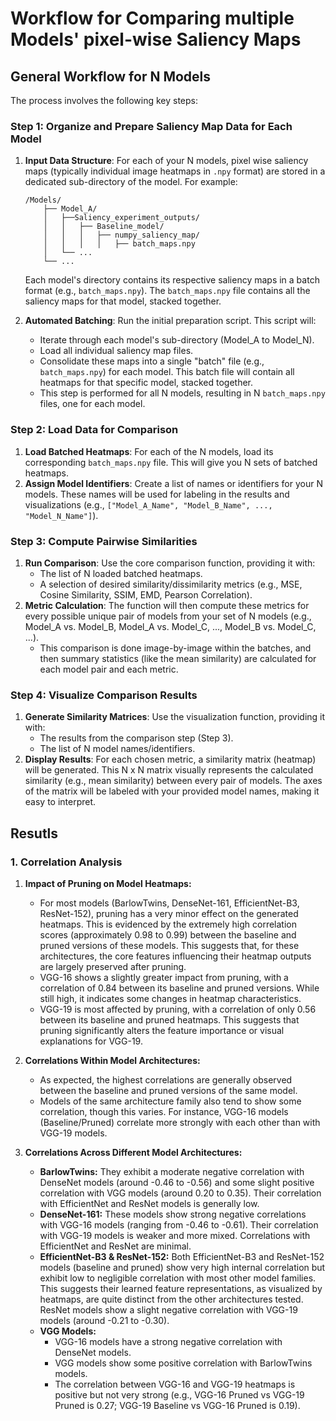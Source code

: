 # Workflow for Comparing multiple Models' pixel-wise Saliency Maps

## General Workflow for N Models

The process involves the following key steps:

### Step 1: Organize and Prepare Saliency Map Data for Each Model

1.  **Input Data Structure**: For each of your N models, pixel wise saliency maps (typically individual image heatmaps in `.npy` format) are stored in a dedicated sub-directory of the model. For example:
    ```
    /Models/
        ├── Model_A/
        │   ├──Saliency_experiment_outputs/
        │   │   ├── Baseline_model/
        │   │   │   ├── numpy_saliency_map/
        │   │   │   │   ├── batch_maps.npy
        │   └── ...
        └── ...
    ```
    Each model's directory contains its respective saliency maps in a batch format (e.g., `batch_maps.npy`). The `batch_maps.npy` file contains all the saliency maps for that model, stacked together.

2.  **Automated Batching**: Run the initial preparation script. This script will:
    * Iterate through each model's sub-directory (Model_A to Model_N).
    * Load all individual saliency map files.
    * Consolidate these maps into a single "batch" file (e.g., `batch_maps.npy`) for each model. This batch file will contain all heatmaps for that specific model, stacked together.
    * This step is performed for all N models, resulting in N `batch_maps.npy` files, one for each model.

### Step 2: Load Data for Comparison

1.  **Load Batched Heatmaps**: For each of the N models, load its corresponding `batch_maps.npy` file. This will give you N sets of batched heatmaps.
2.  **Assign Model Identifiers**: Create a list of names or identifiers for your N models. These names will be used for labeling in the results and visualizations (e.g., `["Model_A_Name", "Model_B_Name", ..., "Model_N_Name"]`).

### Step 3: Compute Pairwise Similarities

1.  **Run Comparison**: Use the core comparison function, providing it with:
    * The list of N loaded batched heatmaps.
    * A selection of desired similarity/dissimilarity metrics (e.g., MSE, Cosine Similarity, SSIM, EMD, Pearson Correlation).
2.  **Metric Calculation**: The function will then compute these metrics for every possible unique pair of models from your set of N models (e.g., Model_A vs. Model_B, Model_A vs. Model_C, ..., Model_B vs. Model_C, ...).
    * This comparison is done image-by-image within the batches, and then summary statistics (like the mean similarity) are calculated for each model pair and each metric.

### Step 4: Visualize Comparison Results

1.  **Generate Similarity Matrices**: Use the visualization function, providing it with:
    * The results from the comparison step (Step 3).
    * The list of N model names/identifiers.
2.  **Display Results**: For each chosen metric, a similarity matrix (heatmap) will be generated. This N x N matrix visually represents the calculated similarity (e.g., mean similarity) between every pair of models. The axes of the matrix will be labeled with your provided model names, making it easy to interpret.

## Resutls 

### 1. Correlation Analysis

1.  **Impact of Pruning on Model Heatmaps:**
    * For most models (BarlowTwins, DenseNet-161, EfficientNet-B3, ResNet-152), pruning has a very minor effect on the generated heatmaps. This is evidenced by the extremely high correlation scores (approximately 0.98 to 0.99) between the baseline and pruned versions of these models. This suggests that, for these architectures, the core features influencing their heatmap outputs are largely preserved after pruning.
    * VGG-16 shows a slightly greater impact from pruning, with a correlation of 0.84 between its baseline and pruned versions. While still high, it indicates some changes in heatmap characteristics.
    * VGG-19 is most affected by pruning, with a correlation of only 0.56 between its baseline and pruned heatmaps. This suggests that pruning significantly alters the feature importance or visual explanations for VGG-19.

2.  **Correlations Within Model Architectures:**
    * As expected, the highest correlations are generally observed between the baseline and pruned versions of the same model.
    * Models of the same architecture family also tend to show some correlation, though this varies. For instance, VGG-16 models (Baseline/Pruned) correlate more strongly with each other than with VGG-19 models.

3.  **Correlations Across Different Model Architectures:**
    * **BarlowTwins:** They exhibit a moderate negative correlation with DenseNet models (around -0.46 to -0.56) and some slight positive correlation with VGG models (around 0.20 to 0.35). Their correlation with EfficientNet and ResNet models is generally low.
    * **DenseNet-161:** These models show strong negative correlations with VGG-16 models (ranging from -0.46 to -0.61). Their correlation with VGG-19 models is weaker and more mixed. Correlations with EfficientNet and ResNet are minimal.
    * **EfficientNet-B3 & ResNet-152:** Both EfficientNet-B3 and ResNet-152 models (baseline and pruned) show very high internal correlation but exhibit low to negligible correlation with most other model families. This suggests their learned feature representations, as visualized by heatmaps, are quite distinct from the other architectures tested. ResNet models show a slight negative correlation with VGG-19 models (around -0.21 to -0.30).
    * **VGG Models:**
        * VGG-16 models have a strong negative correlation with DenseNet models.
        * VGG models show some positive correlation with BarlowTwins models.
        * The correlation between VGG-16 and VGG-19 heatmaps is positive but not very strong (e.g., VGG-16 Pruned vs VGG-19 Pruned is 0.27; VGG-19 Baseline vs VGG-16 Pruned is 0.19).

